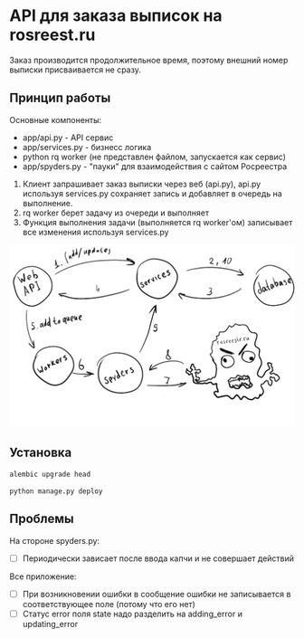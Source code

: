 # API для заказа выписок на rosreest.ru

Заказ производится продолжительное время, поэтому внешний номер выписки присваивается не сразу.

## Принцип работы

Основные компоненты:
* app/api.py - API сервис
* app/services.py - бизнесс логика
* python rq worker (не представлен файлом, запускается как сервис)
* app/spyders.py - "пауки" для взаимодействия с сайтом Росреестра

1. Клиент запрашивает заказ выписки через веб (api.py), api.py используя services.py сохраняет запись и добавляет в очередь на выполнение.
2. rq worker берет задачу из очереди и выполняет
3. Функция выполнения задачи (выполняется rq worker'ом) записывает все изменения используя services.py

![Schema](img/schema.jpg)


## Установка

```
alembic upgrade head
```

```
python manage.py deploy
```


## Проблемы

На стороне spyders.py:
* [ ] Периодически зависает после ввода капчи и не совершает действий


Все приложение:
* [ ] При возникновении ошибки в сообщение ошибки не записывается в соответствующее поле (потому что его нет)
* [ ] Статус error поля state надо разделить на adding_error и updating_error
